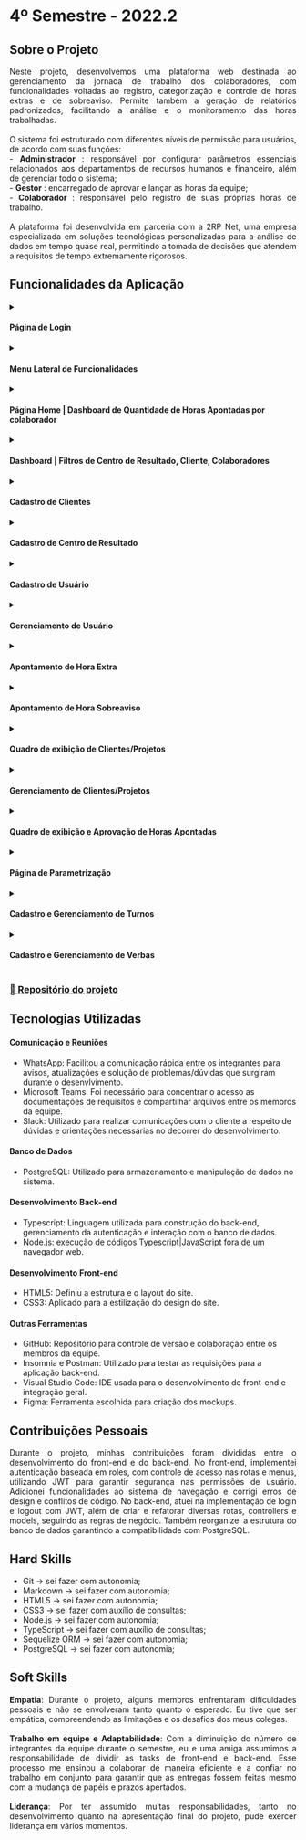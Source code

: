 # 4º Semestre - 2022.2

## Sobre o Projeto
<div align="justify">
    Neste projeto, desenvolvemos uma plataforma web destinada ao gerenciamento da jornada de trabalho dos colaboradores, com funcionalidades voltadas ao registro, categorização e controle de horas extras e de sobreaviso. Permite também a geração de relatórios padronizados, facilitando a análise e o monitoramento das horas trabalhadas.
    <br><br>
    O sistema foi estruturado com diferentes níveis de permissão para usuários, de acordo com suas funções:
    <br>
    - <b>Administrador</b> : responsável por configurar parâmetros essenciais relacionados aos departamentos de recursos humanos e financeiro, além de gerenciar todo o sistema;
    <br>
    - <b>Gestor</b> : encarregado de aprovar e lançar as horas da equipe;
    <br>
    - <b>Colaborador</b> : responsável pelo registro de suas próprias horas de trabalho.
    <br><br>
    A plataforma foi desenvolvida em parceria com a 2RP Net, uma empresa especializada em soluções tecnológicas personalizadas para a análise de dados em tempo quase real, permitindo a tomada de decisões que atendem a requisitos de tempo extremamente rigorosos.
</div>

## Funcionalidades da Aplicação

<div align="left">
  <details>
    <summary>
      <h4 align="left">Página de Login</h4>
    </summary>
    <img src="https://github.com/Grupo1API/2RP/blob/main/readme/sprint2/DoD/login.gif" width="1008px">
  </details>
  
  <details>
    <summary>
      <h4 align="left">Menu Lateral de Funcionalidades</h4>
    </summary>
    <img src="https://github.com/Grupo1API/2RP/blob/main/readme/sprint1/DoD/home_menu.gif" width="1008px">
  </details>

  <details>
    <summary>
      <h4 align="left">Página Home | Dashboard de Quantidade de Horas Apontadas por colaborador</h4>
    </summary>
    <img src="https://github.com/Grupo1API/2RP/blob/main/readme/sprint4/DoD/dashboard.png" width="1008px">
  </details>
    
  <details>
    <summary>
      <h4 align="left">Dashboard | Filtros de Centro de Resultado, Cliente, Colaboradores</h4>
    </summary>
    <img src="https://github.com/Grupo1API/2RP/blob/main/readme/sprint4/DoD/dashboard_home.gif" width="1008px">
  </details>

  <details>
    <summary>
      <h4 align="left">Cadastro de Clientes</h4>
    </summary>
    <img src="https://github.com/Grupo1API/2RP/blob/main/readme/sprint1/DoD/cadastro_cliente.gif" width="1008px">
  </details>

 <details>
    <summary>
      <h4 align="left">Cadastro de Centro de Resultado</h4>
    </summary>
    <img src="https://github.com/Grupo1API/2RP/blob/main/readme/sprint1/DoD/cadastro_cr.gif" width="1008px">
  </details>
  
  <details>
    <summary>
      <h4 align="left">Cadastro de Usuário</h4>
    </summary>
    <img src="https://github.com/Grupo1API/2RP/blob/main/readme/sprint2/DoD/cadastro_usuario.gif" width="1008px">
  </details>

  <details>
    <summary>
      <h4 align="left">Gerenciamento de Usuário</h4>
    </summary>
    <img src="https://github.com/Grupo1API/2RP/blob/main/readme/sprint2/DoD/gerenciar_usuario.gif" width="1008px">
  </details>

  <details>
    <summary>
      <h4 align="left">Apontamento de Hora Extra</h4>
    </summary>
    <img src="https://github.com/Grupo1API/2RP/blob/main/readme/sprint1/DoD/cadastro_cr.gif" width="1008px">
  </details>

  <details>
    <summary>
      <h4 align="left">Apontamento de Hora Sobreaviso</h4>
    </summary>
    <img src="https://github.com/Grupo1API/2RP/blob/main/readme/sprint1/DoD/apontamento_sobreaviso.gif" width="1008px">
  </details>

   <details>
    <summary>
      <h4 align="left">Quadro de exibição de Clientes/Projetos</h4>
    </summary>
    <img src="https://github.com/Grupo1API/2RP/blob/main/readme/sprint3/DoD/quadro_clientes.png" width="1008px">
  </details>

  <details>
    <summary>
      <h4 align="left">Gerenciamento de Clientes/Projetos</h4>
    </summary>
    <img src="https://github.com/Grupo1API/2RP/blob/main/readme/sprint3/DoD/gerenciamento.gif" width="1008px">
  </details>
  
   <details>
    <summary>
      <h4 align="left">Quadro de exibição e Aprovação de Horas Apontadas</h4>
    </summary>
    <img src="https://github.com/Grupo1API/2RP/blob/main/readme/sprint3/DoD/aprovacao.gif" width="1008px">
  </details>
  
  <details>
    <summary>
      <h4 align="left">Página de Parametrização</h4>
    </summary>
    <img src="https://github.com/Grupo1API/2RP/blob/main/readme/sprint3/DoD/parametrizacao.png" width="1008px">
  </details>

  <details>
    <summary>
      <h4 align="left">Cadastro e Gerenciamento de Turnos</h4>
    </summary>
    <img src="https://github.com/Grupo1API/2RP/blob/main/readme/sprint3/DoD/turno.gif" width="1008px">
  </details>

  <details>
    <summary>
      <h4 align="left">Cadastro e Gerenciamento de Verbas</h4>
    </summary>
    <img src="https://github.com/Grupo1API/2RP/blob/main/readme/sprint3/DoD/verba.gif" width="1008px">
  </details>
</div>

### [📂 Repositório do projeto](https://github.com/Grupo1API/2RP)

## Tecnologias Utilizadas

 #### Comunicação e Reuniões
  - WhatsApp: Facilitou a comunicação rápida entre os integrantes para avisos, atualizações e solução de problemas/dúvidas que surgiram durante o desenvlvimento.
  - Microsoft Teams: Foi necessário para concentrar o acesso as documentações de requisitos e compartilhar arquivos entre os membros da equipe.
  - Slack: Utilizado para realizar comunicações com o cliente a respeito de dúvidas e orientações necessárias no decorrer do desenvolvimento.
  
  #### Banco de Dados
  - PostgreSQL: Utilizado para armazenamento e manipulação de dados no sistema.
  
  #### Desenvolvimento Back-end
  - Typescript: Linguagem utilizada para construção do back-end, gerenciamento da autenticação e interação com o banco de dados.
  - Node.js: execução de códigos Typescript|JavaScript fora de um navegador web.
  
  #### Desenvolvimento Front-end
  - HTML5: Definiu a estrutura e o layout do site.
  - CSS3: Aplicado para a estilização do design do site.
  
  #### Outras Ferramentas
  - GitHub: Repositório para controle de versão e colaboração entre os membros da equipe.
  - Insomnia e Postman: Utilizado para testar as requisições para a aplicação back-end.
  - Visual Studio Code: IDE usada para o desenvolvimento de front-end e integração geral.
  - Figma: Ferramenta escolhida para criação dos mockups.

## Contribuições Pessoais

<div align="justify">
  Durante o projeto, minhas contribuições foram divididas entre o desenvolvimento do front-end e do back-end. No front-end, implementei autenticação baseada em roles, com controle de acesso nas rotas e menus, utilizando JWT para garantir segurança nas permissões de usuário. Adicionei funcionalidades ao sistema de navegação e corrigi erros de design e conflitos de código. No back-end, atuei na implementação de login e logout com JWT, além de criar e refatorar diversas rotas, controllers e models, seguindo as regras de negócio. Também reorganizei a estrutura do banco de dados garantindo a compatibilidade com PostgreSQL.
</div>

## Hard Skills

<div align="left">
    
  - Git → sei fazer com autonomia;
  - Markdown → sei fazer com autonomia;
  - HTML5 → sei fazer com autonomia;
  - CSS3 → sei fazer com auxílio de consultas;
  - Node.js → sei fazer com autonomia;
  - TypeScript → sei fazer com auxílio de consultas;
  - Sequelize ORM → sei fazer com autonomia;
  - PostgreSQL → sei fazer com autonomia;
</div>

## Soft Skills

<div align="justify">
  <b>Empatia</b>: Durante o projeto, alguns membros enfrentaram dificuldades pessoais e não se envolveram tanto quanto o esperado. Eu tive que ser empática, compreendendo as limitações e os desafios dos meus colegas.
  <br><br>
  <b>Trabalho em equipe e Adaptabilidade</b>: Com a diminuição do número de integrantes da equipe durante o semestre, eu e uma amiga assumimos a responsabilidade de dividir as tasks de front-end e back-end. Esse processo me ensinou a colaborar de maneira eficiente e a confiar no trabalho em conjunto para garantir que as entregas fossem feitas mesmo com a mudança de papéis e prazos apertados.
  <br><br>
  <b>Liderança</b>: Por ter assumido muitas responsabilidades, tanto no desenvolvimento quanto na apresentação final do projeto, pude exercer liderança em vários momentos.
</div>

